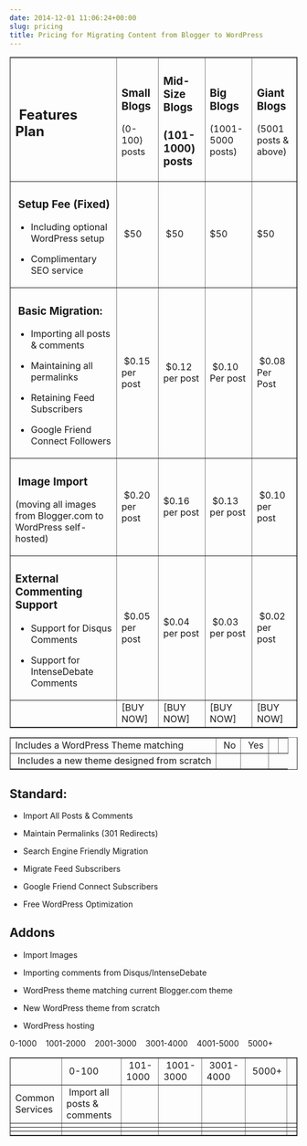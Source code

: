 ```yaml
---
date: 2014-12-01 11:06:24+00:00
slug: pricing
title: Pricing for Migrating Content from Blogger to WordPress
---
```



<table cellspacing="0" border="1" >
<tbody >
<tr >

<td >


##  Features   Plan



</td>

<td >


### Small Blogs




(0-100) posts

</td>

<td >


### Mid-Size Blogs




### (101-1000) posts



</td>

<td >


### Big Blogs




(1001-5000 posts)

</td>

<td >


### Giant Blogs




(5001 posts & above)

</td>
</tr>
<tr >

<td >


###  Setup Fee (Fixed)





	
  * Including optional WordPress setup

	
  * Complimentary SEO service



</td>

<td > $50
</td>

<td > $50
</td>

<td >$50
</td>

<td >$50
</td>
</tr>
<tr >

<td >


###  Basic Migration:





	
  * Importing all posts & comments

	
  * Maintaining all permalinks

	
  * Retaining Feed Subscribers

	
  * Google Friend Connect Followers



</td>

<td > $0.15 per post
</td>

<td > $0.12 per post
</td>

<td > $0.10 Per post
</td>

<td > $0.08 Per Post
</td>
</tr>
<tr >

<td >


###  Image Import


(moving all images from Blogger.com to WordPress self-hosted)
</td>

<td > $0.20 per post
</td>

<td >$0.16 per post
</td>

<td > $0.13 per post
</td>

<td > $0.10 per post
</td>
</tr>
<tr >

<td >


### External Commenting Support








	
  * Support for Disqus Comments

	
  * Support for IntenseDebate Comments




</td>

<td > $0.05 per post
</td>

<td >$0.04 per post
</td>

<td > $0.03 per post
</td>

<td > $0.02 per post
</td>
</tr>
<tr >

<td >
</td>

<td >[BUY NOW]
</td>

<td >[BUY NOW]
</td>

<td >[BUY NOW]
</td>

<td >[BUY NOW]
</td>
</tr>
</tbody>
</table>



<table cellspacing="0" border="1" >
<tbody >
<tr >

<td >Includes a WordPress Theme matching
</td>

<td > No
</td>

<td > Yes
</td>

<td >
</td>

<td >
</td>
</tr>
<tr >

<td > Includes a new theme designed from scratch
</td>

<td >
</td>

<td >
</td>
</tr>
</tbody>
</table>


## 




## Standard:








	
  * Import All Posts & Comments

	
  * Maintain Permalinks (301 Redirects)

	
  * Search Engine Friendly Migration

	
  * Migrate Feed Subscribers

	
  * Google Friend Connect Subscribers

	
  * Free WordPress Optimization







## Addons








	
  * Import Images

	
  * Importing comments from Disqus/IntenseDebate

	
  * WordPress theme matching current Blogger.com theme

	
  * New WordPress theme from scratch

	
  * WordPress hosting










0-1000    1001-2000    2001-3000    3001-4000    4001-5000    5000+








<table cellspacing="0" border="1" >
<tbody >
<tr >

<td >
</td>

<td > 0-100
</td>

<td > 101-1000
</td>

<td > 1001-3000
</td>

<td > 3001-4000
</td>

<td > 5000+
</td>

<td >
</td>
</tr>
<tr >

<td >Common
Services
</td>

<td > Import all posts & comments
</td>

<td >
</td>

<td >
</td>

<td >
</td>

<td >
</td>

<td >
</td>
</tr>
<tr >

<td >
</td>

<td >
</td>

<td >
</td>

<td >
</td>

<td >
</td>

<td >
</td>

<td >
</td>
</tr>
<tr >

<td >
</td>

<td >
</td>

<td >
</td>

<td >
</td>

<td >
</td>

<td >
</td>

<td >
</td>
</tr>
<tr >

<td >
</td>

<td >
</td>

<td >
</td>

<td >
</td>

<td >
</td>

<td >
</td>

<td >
</td>
</tr>
</tbody>
</table>







